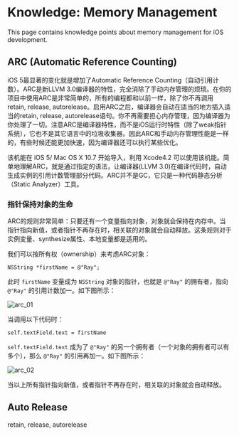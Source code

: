 # Knowledge: Memory Management

This page contains knowledge points about memory management for iOS development.


## ARC (Automatic Reference Counting)

iOS 5最显著的变化就是增加了Automatic Reference Counting（自动引用计数）。ARC是新LLVM 3.0编译器的特性，完全消除了手动内存管理的烦琐。在你的项目中使用ARC是非常简单的，所有的编程都和以前一样，除了你不再调用retain, release, autorelease。启用ARC之后，编译器会自动在适当的地方插入适当的retain, release, autorelease语句。你不再需要担心内存管理，因为编译器为你处理了一切。注意ARC是编译器特性，而不是iOS运行时特性（除了weak指针系统），它也不是其它语言中的垃圾收集器。因此ARC和手动内存管理性能是一样的，有些时候还能更加快速，因为编译器还可以执行某些优化。

该机能在 iOS 5/ Mac OS X 10.7 开始导入，利用 Xcode4.2 可以使用该机能。简单地理解ARC，就是通过指定的语法，让编译器(LLVM 3.0)在编译代码时，自动生成实例的引用计数管理部分代码。ARC并不是GC，它只是一种代码静态分析（Static Analyzer）工具。

### 指针保持对象的生命

ARC的规则非常简单：只要还有一个变量指向对象，对象就会保持在内存中。当指针指向新值，或者指针不再存在时，相关联的对象就会自动释放。这条规则对于实例变量、synthesize属性、本地变量都是适用的。

我们可以按所有权（ownership）来考虑ARC对象：

```
NSString *firstName = @"Ray";
```

此时 `firstName` 变量成为 `NSString` 对象的指针，也就是 `@"Ray"` 的拥有者，指向 `@"Ray"` 的引用计数加一。如下图所示：

![arc_01](http://gitlab.djicorp.com/uploads/david.qiu/learning-ios/c94c6d5793/arc_01.jpg)

当调用以下代码时：

```
self.textField.text = firstName
```

`self.textField.text` 成为了 `@"Ray"` 的另一个拥有者（一个对象的拥有者可以有多个），那么 `@"Ray"` 的引用再加一。如下图所示：

![arc_02](http://gitlab.djicorp.com/uploads/david.qiu/learning-ios/8b759e3f72/arc_02.jpg)

当以上所有指针指向新值，或者指针不再存在时，相关联的对象就会自动释放。


## Auto Release

retain, release, autorelease
